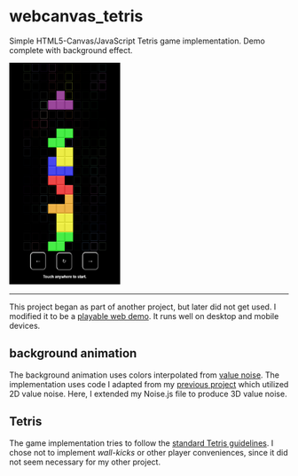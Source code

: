 # webcanvas_tetris
Simple HTML5-Canvas/JavaScript Tetris game implementation. Demo complete with background effect.

<img src="img/tetris.png" alt="Image of web demo being played" width="200" height="400"></img>

---

This project began as part of another project, but later did not get used. I modified it to be a [playable web demo](https://havorax.github.io/webcanvas_tetris/). It runs well on desktop and mobile devices.

## background animation

The background animation uses colors interpolated from [value noise](https://en.wikipedia.org/wiki/Value_noise). The implementation uses code I adapted from my [previous project](https://github.com/Havorax/Aurora-Effect) which utilized 2D value noise. Here, I extended my Noise.js file to produce 3D value noise.

## Tetris

The game implementation tries to follow the [standard Tetris guidelines](http://tetris.wikia.com/wiki/Tetris_Guideline). I chose not to implement *wall-kicks* or other player conveniences, since it did not seem necessary for my other project.
